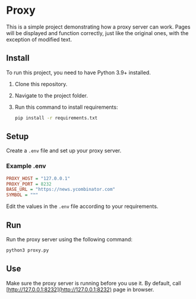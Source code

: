 # Proxy

This is a simple project demonstrating how a proxy server can work. Pages will be displayed and function correctly, just like the original ones, with the exception of modified text.

## Install

To run this project, you need to have Python 3.9+ installed.

1. Clone this repository.
2. Navigate to the project folder.

3. Run this command to install requirements:

   ```bash
   pip install -r requirements.txt
   ```

## Setup

Create a `.env` file and set up your proxy server.

### Example .env

 ```ini
 PROXY_HOST = "127.0.0.1"
 PROXY_PORT = 8232
 BASE_URL = "https://news.ycombinator.com"
 SYMBOL = "™"
 ```

Edit the values in the `.env` file according to your requirements.

## Run

Run the proxy server using the following command:

 ```bash
 python3 proxy.py
 ```

## Use

Make sure the proxy server is running before you use it.
By default, call [http://127.0.0.1:8232](http://127.0.0.1:8232) page in browser.
